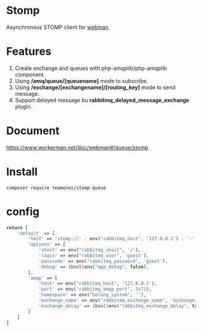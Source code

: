 # Stomp

Asynchronous STOMP client for [webman](https://github.com/walkor/webman).

# Features

1. Create exchange and queues with php-amqplib/php-amqplib component.
2. Using **/amq/queue/[queuename]** mode to subscribe.
3. Using **/exchange/[exchangename]/[routing_key]** mode to send message.
4. Support delayed message bu **rabbitmq_delayed_message_exchange** plugin.

# Document
https://www.workerman.net/doc/webman#/queue/stomp

# Install

```
composer require teamones/stomp-queue
```

# config

```php
return [
    'default' => [
        'host' => 'stomp://' . env("rabbitmq_host", '127.0.0.1') . ':' . env("rabbitmq_stomp_port", 61613),
        'options' => [
            'vhost' => env("rabbitmq_vhost", '/'),
            'login' => env("rabbitmq_user", 'guest'),
            'passcode' => env("rabbitmq_password", 'guest'),
            'debug' => (bool)env("app_debug", false),
        ],
        'amqp' => [
            'host' => env("rabbitmq_host", '127.0.0.1'),
            'port' => env("rabbitmq_amqp_port", 5672),
            'namespace' => env("belong_system", ''),
            'exchange_name' => env("rabbitmq_exchange_name", 'exchange'),
            'exchange_delay' => (bool)env("rabbitmq_exchange_delay", true)
        ]
    ]
]
```
